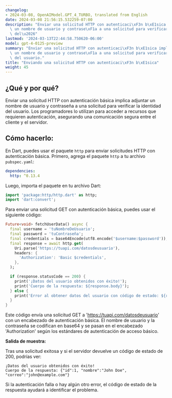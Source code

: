 ```yaml
---
changelog:
- 2024-03-08, OpenAIModel.GPT_4_TURBO, translated from English
date: 2024-03-08 21:56:15.532259-07:00
description: "Enviar una solicitud HTTP con autenticaci\xF3n b\xE1sica implica adjuntar\
  \ un nombre de usuario y contrase\xF1a a una solicitud para verificar la identidad\
  \ del\u2026"
lastmod: '2024-03-13T22:44:58.750620-06:00'
model: gpt-4-0125-preview
summary: "Enviar una solicitud HTTP con autenticaci\xF3n b\xE1sica implica adjuntar\
  \ un nombre de usuario y contrase\xF1a a una solicitud para verificar la identidad\
  \ del usuario."
title: "Enviando una solicitud HTTP con autenticaci\xF3n b\xE1sica"
weight: 45
---
```


## ¿Qué y por qué?

Enviar una solicitud HTTP con autenticación básica implica adjuntar un nombre de usuario y contraseña a una solicitud para verificar la identidad del usuario. Los programadores lo utilizan para acceder a recursos que requieren autenticación, asegurando una comunicación segura entre el cliente y el servidor.

## Cómo hacerlo:

En Dart, puedes usar el paquete `http` para enviar solicitudes HTTP con autenticación básica. Primero, agrega el paquete `http` a tu archivo `pubspec.yaml`:

```yaml
dependencies:
  http: ^0.13.4
```

Luego, importa el paquete en tu archivo Dart:

```dart
import 'package:http/http.dart' as http;
import 'dart:convert';
```

Para enviar una solicitud GET con autenticación básica, puedes usar el siguiente código:

```dart
Future<void> fetchUserData() async {
  final username = 'tuNombreDeUsuario';
  final password = 'tuContraseña';
  final credentials = base64Encode(utf8.encode('$username:$password'));
  final response = await http.get(
    Uri.parse('https://tuapi.com/datosdeusuario'),
    headers: {
      'Authorization': 'Basic $credentials',
    },
  );

  if (response.statusCode == 200) {
    print('¡Datos del usuario obtenidos con éxito!');
    print('Cuerpo de la respuesta: ${response.body}');
  } else {
    print('Error al obtener datos del usuario con código de estado: ${response.statusCode}');
  }
}
```

Este código envía una solicitud GET a 'https://tuapi.com/datosdeusuario' con un encabezado de autenticación básica. El nombre de usuario y la contraseña se codifican en base64 y se pasan en el encabezado 'Authorization' según los estándares de autenticación de acceso básico.

**Salida de muestra:**

Tras una solicitud exitosa y si el servidor devuelve un código de estado de 200, podrías ver:

```plaintext
¡Datos del usuario obtenidos con éxito!
Cuerpo de la respuesta: {"id":1, "nombre":"John Doe", "correo":"john@example.com"}
```

Si la autenticación falla o hay algún otro error, el código de estado de la respuesta ayudará a identificar el problema.
